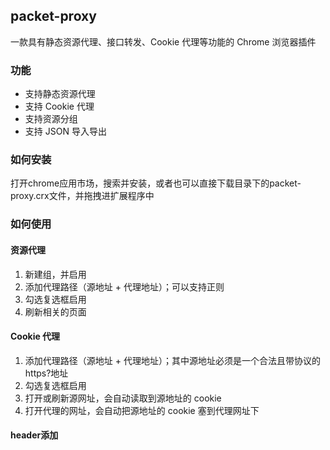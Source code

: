 ## packet-proxy

一款具有静态资源代理、接口转发、Cookie 代理等功能的 Chrome 浏览器插件

### 功能

- 支持静态资源代理
- 支持 Cookie 代理
- 支持资源分组
- 支持 JSON 导入导出

### 如何安装

打开chrome应用市场，搜索并安装，或者也可以直接下载目录下的packet-proxy.crx文件，并拖拽进扩展程序中

### 如何使用

#### 资源代理

1. 新建组，并启用
2. 添加代理路径（源地址 + 代理地址）；可以支持正则
3. 勾选复选框启用
4. 刷新相关的页面


#### Cookie 代理

1. 添加代理路径（源地址 + 代理地址）；其中源地址必须是一个合法且带协议的 https?地址
2. 勾选复选框启用
3. 打开或刷新源网址，会自动读取到源地址的 cookie
4. 打开代理的网址，会自动把源地址的 cookie 塞到代理网址下

#### header添加

